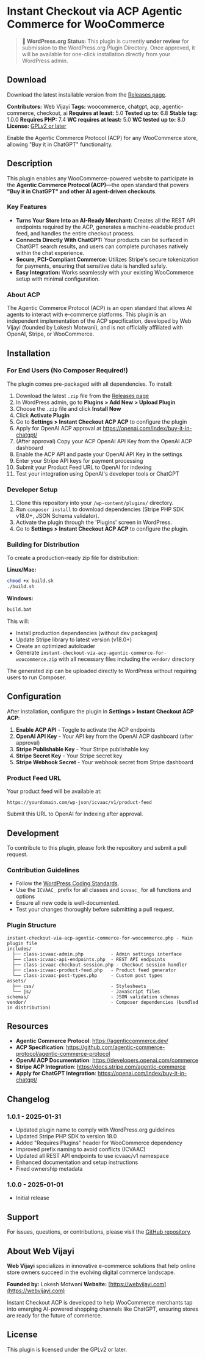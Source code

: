 # Instant Checkout via ACP Agentic Commerce for WooCommerce

> **📢 WordPress.org Status:** This plugin is currently **under review** for submission to the WordPress.org Plugin Directory. Once approved, it will be available for one-click installation directly from your WordPress admin.

## Download

Download the latest installable version from the [Releases page](https://github.com/webvijayi/instant-checkout-via-acp-agentic-commerce-for-woocommerce/releases).

**Contributors:** Web Vijayi
**Tags:** woocommerce, chatgpt, acp, agentic-commerce, checkout, ai
**Requires at least:** 5.0
**Tested up to:** 6.8
**Stable tag:** 1.0.0
**Requires PHP:** 7.4
**WC requires at least:** 5.0
**WC tested up to:** 8.0
**License:** [GPLv2 or later](https://www.gnu.org/licenses/gpl-2.0.html)

Enable the Agentic Commerce Protocol (ACP) for any WooCommerce store, allowing "Buy it in ChatGPT" functionality.

## Description

This plugin enables any WooCommerce-powered website to participate in the **Agentic Commerce Protocol (ACP)**—the open standard that powers **"Buy it in ChatGPT" and other AI agent-driven checkouts**.

### Key Features

*   **Turns Your Store Into an AI-Ready Merchant:** Creates all the REST API endpoints required by the ACP, generates a machine-readable product feed, and handles the entire checkout process.
*   **Connects Directly With ChatGPT:** Your products can be surfaced in ChatGPT search results, and users can complete purchases natively within the chat experience.
*   **Secure, PCI-Compliant Commerce:** Utilizes Stripe's secure tokenization for payments, ensuring that sensitive data is handled safely.
*   **Easy Integration:** Works seamlessly with your existing WooCommerce setup with minimal configuration.

### About ACP

The Agentic Commerce Protocol (ACP) is an open standard that allows AI agents to interact with e-commerce platforms. This plugin is an independent implementation of the ACP specification, developed by Web Vijayi (founded by Lokesh Motwani), and is not officially affiliated with OpenAI, Stripe, or WooCommerce.

## Installation

### For End Users (No Composer Required!)

The plugin comes pre-packaged with all dependencies. To install:

1.  Download the latest `.zip` file from the [Releases page](https://github.com/webvijayi/instant-checkout-via-acp-agentic-commerce-for-woocommerce/releases)
2.  In WordPress admin, go to **Plugins > Add New > Upload Plugin**
3.  Choose the `.zip` file and click **Install Now**
4.  Click **Activate Plugin**
5.  Go to **Settings > Instant Checkout ACP ACP** to configure the plugin
6.  Apply for OpenAI ACP approval at https://openai.com/index/buy-it-in-chatgpt/
7.  (After approval) Copy your ACP OpenAI API Key from the OpenAI ACP dashboard
8.  Enable the ACP API and paste your OpenAI API Key in the settings
9.  Enter your Stripe API keys for payment processing
10. Submit your Product Feed URL to OpenAI for indexing
11. Test your integration using OpenAI's developer tools or ChatGPT

### Developer Setup

1.  Clone this repository into your `/wp-content/plugins/` directory.
2.  Run `composer install` to download dependencies (Stripe PHP SDK v18.0+, JSON Schema validator).
3.  Activate the plugin through the 'Plugins' screen in WordPress.
4.  Go to **Settings > Instant Checkout ACP ACP** to configure the plugin.

### Building for Distribution

To create a production-ready zip file for distribution:

**Linux/Mac:**
```bash
chmod +x build.sh
./build.sh
```

**Windows:**
```cmd
build.bat
```

This will:
- Install production dependencies (without dev packages)
- Update Stripe library to latest version (v18.0+)
- Create an optimized autoloader
- Generate `instant-checkout-via-acp-agentic-commerce-for-woocommerce.zip` with all necessary files including the `vendor/` directory

The generated zip can be uploaded directly to WordPress without requiring users to run Composer.

## Configuration

After installation, configure the plugin in **Settings > Instant Checkout ACP ACP**:

1. **Enable ACP API** - Toggle to activate the ACP endpoints
2. **OpenAI API Key** - Your API key from the OpenAI ACP dashboard (after approval)
3. **Stripe Publishable Key** - Your Stripe publishable key
4. **Stripe Secret Key** - Your Stripe secret key
5. **Stripe Webhook Secret** - Your webhook secret from Stripe dashboard

### Product Feed URL

Your product feed will be available at:
```
https://yourdomain.com/wp-json/icvaac/v1/product-feed
```

Submit this URL to OpenAI for indexing after approval.

## Development

To contribute to this plugin, please fork the repository and submit a pull request.

### Contribution Guidelines

*   Follow the [WordPress Coding Standards](https://developer.wordpress.org/coding-standards/).
*   Use the `ICVAAC_` prefix for all classes and `icvaac_` for all functions and options
*   Ensure all new code is well-documented.
*   Test your changes thoroughly before submitting a pull request.

### Plugin Structure

```
instant-checkout-via-acp-agentic-commerce-for-woocommerce.php - Main plugin file
includes/
  ├── class-icvaac-admin.php          - Admin settings interface
  ├── class-icvaac-api-endpoints.php  - REST API endpoints
  ├── class-icvaac-checkout-session.php - Checkout session handler
  ├── class-icvaac-product-feed.php   - Product feed generator
  └── class-icvaac-post-types.php     - Custom post types
assets/
  ├── css/                            - Stylesheets
  └── js/                             - JavaScript files
schemas/                              - JSON validation schemas
vendor/                               - Composer dependencies (bundled in distribution)
```

## Resources

*   **Agentic Commerce Protocol**: https://agenticcommerce.dev/
*   **ACP Specification**: https://github.com/agentic-commerce-protocol/agentic-commerce-protocol
*   **OpenAI ACP Documentation**: https://developers.openai.com/commerce
*   **Stripe ACP Integration**: https://docs.stripe.com/agentic-commerce
*   **Apply for ChatGPT Integration**: https://openai.com/index/buy-it-in-chatgpt/

## Changelog

### 1.0.1 - 2025-01-31
*   Updated plugin name to comply with WordPress.org guidelines
*   Updated Stripe PHP SDK to version 18.0
*   Added "Requires Plugins" header for WooCommerce dependency
*   Improved prefix naming to avoid conflicts (ICVAAC)
*   Updated all REST API endpoints to use icvaac/v1 namespace
*   Enhanced documentation and setup instructions
*   Fixed ownership metadata

### 1.0.0 - 2025-01-01
*   Initial release

## Support

For issues, questions, or contributions, please visit the [GitHub repository](https://github.com/webvijayi/instant-checkout-via-acp-agentic-commerce-for-woocommerce).

## About Web Vijayi

**Web Vijayi** specializes in innovative e-commerce solutions that help online store owners succeed in the evolving digital commerce landscape.

**Founded by:** Lokesh Motwani
**Website:** [https://webvijayi.com](https://webvijayi.com)

Instant Checkout ACP is developed to help WooCommerce merchants tap into emerging AI-powered shopping channels like ChatGPT, ensuring stores are ready for the future of commerce.

## License

This plugin is licensed under the GPLv2 or later.
